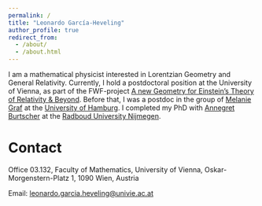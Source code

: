 ```yaml
---
permalink: /
title: "Leonardo García-Heveling"
author_profile: true
redirect_from: 
  - /about/
  - /about.html
---
```


I am a mathematical physicist interested in Lorentzian Geometry and General Relativity. Currently, I hold a postdoctoral position at the University of Vienna, as part of the FWF-project [A new Geometry for Einstein’s Theory of Relativity & Beyond](https://ef-geometry.univie.ac.at/). Before that, I was a postdoc in the group of [Melanie Graf](https://grafmelanie.wordpress.com/) at the [University of Hamburg](https://www.math.uni-hamburg.de/spag/ad/index.html). I completed my PhD with [Annegret Burtscher](https://www.math.ru.nl/~burtscher/) at the [Radboud University Nijmegen](https://www.ru.nl/en/departments/institute-for-mathematics-astrophysics-and-particle-physics/mathematics).

Contact
=
Office 03.132,
Faculty of Mathematics,
University of Vienna,
Oskar-Morgenstern-Platz 1,
1090 Wien,
Austria

Email: [leonardo.garcia.heveling@univie.ac.at](mailto:leonardo.garcia.heveling@univie.ac.at)
